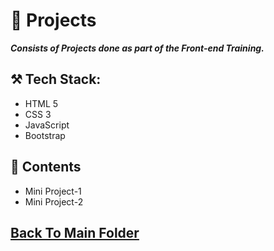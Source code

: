 # 🎯 Projects

***Consists of Projects done as part of the Front-end Training.***

## ⚒️ Tech Stack:
- HTML 5
- CSS 3
- JavaScript
- Bootstrap

## 📂 Contents
- Mini Project-1
- Mini Project-2

## [Back To Main Folder](../)
